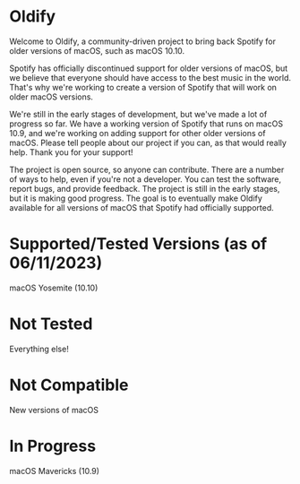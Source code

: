# Oldify
Welcome to Oldify, a community-driven project to bring back Spotify for older versions of macOS, such as macOS 10.10.

Spotify has officially discontinued support for older versions of macOS, but we believe that everyone should have access to the best music in the world. That's why we're working to create a version of Spotify that will work on older macOS versions.

We're still in the early stages of development, but we've made a lot of progress so far. We have a working version of Spotify that runs on macOS 10.9, and we're working on adding support for other older versions of macOS.
Please tell people about our project if you can, as that would really help.
Thank you for your support!

The project is open source, so anyone can contribute.
There are a number of ways to help, even if you're not a developer. You can test the software, report bugs, and provide feedback.
The project is still in the early stages, but it is making good progress.
The goal is to eventually make Oldify available for all versions of macOS that Spotify had officially supported.




# Supported/Tested Versions (as of 06/11/2023)
macOS Yosemite (10.10)



# Not Tested
Everything else!


# Not Compatible 

New versions of macOS



# In Progress
macOS Mavericks (10.9)

